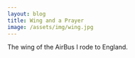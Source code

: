 ```yaml
---
layout: blog
title: Wing and a Prayer
image: /assets/img/wing.jpg
---
```

The wing of the AirBus I rode to England.